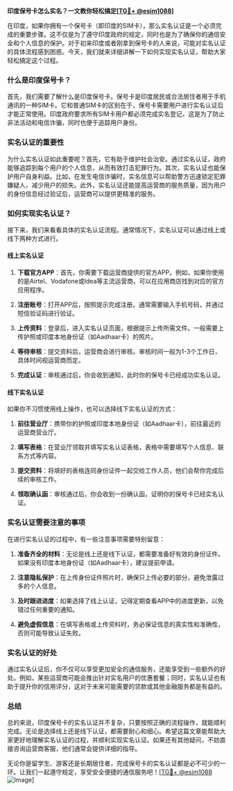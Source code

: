 **印度保号卡怎么实名？一文教你轻松搞定[[TG💪+ @esim1088](https://t.me/s/esim1088)]**

在印度，如果你拥有一个保号卡（即印度的SIM卡），那么实名认证是一个必须完成的重要步骤。这不仅是为了遵守印度政府的规定，同时也是为了确保你的通信安全和个人信息的保护。对于初来印度或者刚拿到保号卡的人来说，可能对实名认证的具体流程感到困惑。今天，我们就来详细讲解一下如何实现实名认证，帮助大家轻松搞定这个过程。

### 什么是印度保号卡？

首先，我们需要了解什么是印度保号卡。保号卡是印度居民或合法居住者用于手机通讯的一种SIM卡。它和普通SIM卡的区别在于，保号卡需要用户进行实名认证后才能正常使用。印度政府要求所有SIM卡用户都必须完成实名登记，这是为了防止非法活动和电信诈骗，同时也便于追踪用户身份。

### 实名认证的重要性

为什么实名认证如此重要呢？首先，它有助于维护社会治安。通过实名认证，政府能够追踪到每个用户的个人信息，从而有效打击犯罪行为。其次，实名认证也能保护用户自身利益。比如，在发生电信诈骗时，实名信息可以帮助警方迅速锁定犯罪嫌疑人，减少用户的损失。此外，实名认证还能提高运营商的服务质量，因为用户的身份信息经过验证后，运营商可以提供更精准的服务。

### 如何实现实名认证？

接下来，我们来看看具体的实名认证流程。通常情况下，实名认证可以通过线上或线下两种方式进行。

#### 线上实名认证

1. **下载官方APP**：首先，你需要下载运营商提供的官方APP。例如，如果你使用的是Airtel、Vodafone或Idea等主流运营商，可以在应用商店找到对应的官方应用程序。

2. **注册账号**：打开APP后，按照提示完成注册。通常需要输入手机号码，并通过短信验证码进行验证。

3. **上传资料**：登录后，进入实名认证页面，根据提示上传所需文件。一般需要上传护照或印度本地身份证（如Aadhaar卡）的照片。

4. **等待审核**：提交资料后，运营商会进行审核。审核时间一般为1-3个工作日，具体时间视运营商而定。

5. **完成认证**：审核通过后，你会收到通知，此时你的保号卡已经成功实名认证。

#### 线下实名认证

如果你不习惯使用线上操作，也可以选择线下实名认证的方式：

1. **前往营业厅**：携带你的护照或印度本地身份证（如Aadhaar卡），前往最近的运营商营业厅。

2. **填写表格**：在营业厅领取并填写实名认证表格，表格中需要填写个人信息、联系方式等内容。

3. **提交资料**：将填好的表格连同身份证件一起交给工作人员，他们会帮你完成后续的审核工作。

4. **领取确认函**：审核通过后，你会收到一份确认函，证明你的保号卡已经实名认证。

### 实名认证需要注意的事项

在进行实名认证的过程中，有一些注意事项需要特别留意：

1. **准备齐全的材料**：无论是线上还是线下认证，都需要准备好有效的身份证件。如果没有印度本地身份证（如Aadhaar卡），建议提前申请。

2. **注意隐私保护**：在上传身份证件照片时，确保只上传必要的部分，避免泄露过多的个人信息。

3. **及时跟进进度**：如果选择了线上认证，记得定期查看APP中的进度更新，以免错过任何重要的通知。

4. **避免虚假信息**：在填写表格或上传资料时，务必保证信息的真实性和准确性，否则可能导致认证失败。

### 实名认证的好处

通过实名认证后，你不仅可以享受更加安全的通信服务，还能享受到一些额外的好处。例如，某些运营商可能会推出针对实名用户的优惠套餐；同时，实名认证也有助于提升你的信用评分，这对于未来可能需要的贷款或其他金融服务都是有益的。

### 总结

总的来说，印度保号卡的实名认证并不复杂，只要按照正确的流程操作，就能顺利完成。无论是选择线上还是线下认证，都需要耐心和细心。希望这篇文章能帮助大家更好地理解实名认证的过程，并顺利实现实名认证。如果还有其他疑问，不妨直接咨询运营商客服，他们通常会提供详细的指导。

无论你是留学生、游客还是长期居住者，完成保号卡的实名认证都是必不可少的一环。让我们一起遵守规定，享受安全便捷的通信服务吧！[[TG💪+ @esim1088](https://t.me/s/esim1088) ![Image](https://i.postimg.cc/4NQfJmqS/Snipaste-2025-05-13-00-14-12.png)]